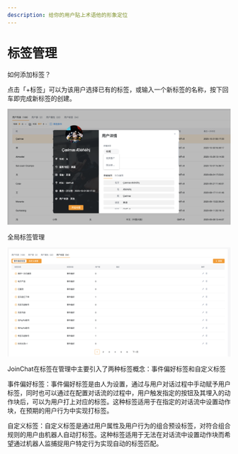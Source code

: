 ```yaml
---
description: 给你的用户贴上术语他的形象定位
---
```


# 标签管理

如何添加标签？

点击「+标签」可以为该用户选择已有的标签，或输入一个新标签的名称，按下回车即完成新标签的创建。

![&#x793A;&#x4F8B;](../.gitbook/assets/image%20%28192%29.png)

全局标签管理

![&#x6807;&#x7B7E;&#x5217;&#x8868;](../.gitbook/assets/image%20%28216%29.png)

JoinChat在标签在管理中主要引入了两种标签概念：事件偏好标签和自定义标签

事件偏好标签：事件偏好标签是由人为设置，通过与用户对话过程中手动赋予用户标签，同时也可以通过在配置对话流的过程中，用户触发指定的按钮及其埋入的动作块后，可以为用户打上对应的标签。这种标签适用于在指定的对话流中设置动作块，在预期的用户行为中实现打标签。

自定义标签：自定义标签是通过用户属性及用户行为的组合预设标签，对符合组合规则的用户由机器人自动打标签。这种标签适用于无法在对话流中设置动作块而希望通过机器人监捕捉用户特定行为实现自动的标签匹配。

